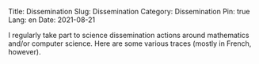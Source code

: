 Title: Dissemination
Slug: Dissemination
Category: Dissemination
Pin: true
Lang: en
Date: 2021-08-21

I regularly take part to science dissemination actions around mathematics and/or computer science. Here
are some various traces (mostly in French, however).